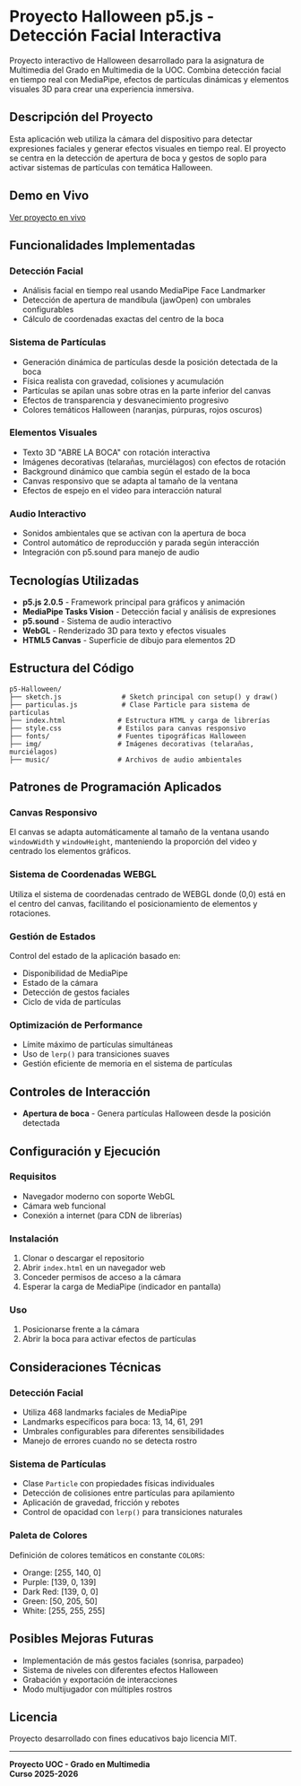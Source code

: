 # Proyecto Halloween p5.js - Detección Facial Interactiva

Proyecto interactivo de Halloween desarrollado para la asignatura de Multimedia del Grado en Multimedia de la UOC. Combina detección facial en tiempo real con MediaPipe, efectos de partículas dinámicas y elementos visuales 3D para crear una experiencia inmersiva.

## Descripción del Proyecto

Esta aplicación web utiliza la cámara del dispositivo para detectar expresiones faciales y generar efectos visuales en tiempo real. El proyecto se centra en la detección de apertura de boca y gestos de soplo para activar sistemas de partículas con temática Halloween.

## Demo en Vivo

[Ver proyecto en vivo](https://dimecris.github.io/halloween/)

## Funcionalidades Implementadas

### Detección Facial
- Análisis facial en tiempo real usando MediaPipe Face Landmarker
- Detección de apertura de mandíbula (jawOpen) con umbrales configurables
- Cálculo de coordenadas exactas del centro de la boca

### Sistema de Partículas
- Generación dinámica de partículas desde la posición detectada de la boca
- Física realista con gravedad, colisiones y acumulación
- Partículas se apilan unas sobre otras en la parte inferior del canvas
- Efectos de transparencia y desvanecimiento progresivo
- Colores temáticos Halloween (naranjas, púrpuras, rojos oscuros)

### Elementos Visuales
- Texto 3D "ABRE LA BOCA" con rotación interactiva
- Imágenes decorativas (telarañas, murciélagos) con efectos de rotación
- Background dinámico que cambia según el estado de la boca
- Canvas responsivo que se adapta al tamaño de la ventana
- Efectos de espejo en el video para interacción natural

### Audio Interactivo
- Sonidos ambientales que se activan con la apertura de boca
- Control automático de reproducción y parada según interacción
- Integración con p5.sound para manejo de audio

## Tecnologías Utilizadas

- **p5.js 2.0.5** - Framework principal para gráficos y animación
- **MediaPipe Tasks Vision** - Detección facial y análisis de expresiones
- **p5.sound** - Sistema de audio interactivo
- **WebGL** - Renderizado 3D para texto y efectos visuales
- **HTML5 Canvas** - Superficie de dibujo para elementos 2D

## Estructura del Código

```
p5-Halloween/
├── sketch.js               # Sketch principal con setup() y draw()
├── particulas.js           # Clase Particle para sistema de partículas
├── index.html             # Estructura HTML y carga de librerías
├── style.css              # Estilos para canvas responsivo
├── fonts/                 # Fuentes tipográficas Halloween
├── img/                   # Imágenes decorativas (telarañas, murciélagos)
├── music/                 # Archivos de audio ambientales

```

## Patrones de Programación Aplicados

### Canvas Responsivo
El canvas se adapta automáticamente al tamaño de la ventana usando `windowWidth` y `windowHeight`, manteniendo la proporción del video y centrado los elementos gráficos.

### Sistema de Coordenadas WEBGL
Utiliza el sistema de coordenadas centrado de WEBGL donde (0,0) está en el centro del canvas, facilitando el posicionamiento de elementos y rotaciones.

### Gestión de Estados
Control del estado de la aplicación basado en:
- Disponibilidad de MediaPipe
- Estado de la cámara
- Detección de gestos faciales
- Ciclo de vida de partículas

### Optimización de Performance
- Límite máximo de partículas simultáneas
- Uso de `lerp()` para transiciones suaves
- Gestión eficiente de memoria en el sistema de partículas

## Controles de Interacción

- **Apertura de boca** - Genera partículas Halloween desde la posición detectada


## Configuración y Ejecución

### Requisitos
- Navegador moderno con soporte WebGL
- Cámara web funcional
- Conexión a internet (para CDN de librerías)

### Instalación
1. Clonar o descargar el repositorio
2. Abrir `index.html` en un navegador web
3. Conceder permisos de acceso a la cámara
4. Esperar la carga de MediaPipe (indicador en pantalla)

### Uso
1. Posicionarse frente a la cámara
2. Abrir la boca para activar efectos de partículas

## Consideraciones Técnicas

### Detección Facial
- Utiliza 468 landmarks faciales de MediaPipe
- Landmarks específicos para boca: 13, 14, 61, 291
- Umbrales configurables para diferentes sensibilidades
- Manejo de errores cuando no se detecta rostro

### Sistema de Partículas
- Clase `Particle` con propiedades físicas individuales
- Detección de colisiones entre partículas para apilamiento
- Aplicación de gravedad, fricción y rebotes
- Control de opacidad con `lerp()` para transiciones naturales

### Paleta de Colores
Definición de colores temáticos en constante `COLORS`:
- Orange: [255, 140, 0]
- Purple: [139, 0, 139]
- Dark Red: [139, 0, 0]
- Green: [50, 205, 50]
- White: [255, 255, 255]


## Posibles Mejoras Futuras

- Implementación de más gestos faciales (sonrisa, parpadeo)
- Sistema de niveles con diferentes efectos Halloween
- Grabación y exportación de interacciones
- Modo multijugador con múltiples rostros

## Licencia

Proyecto desarrollado con fines educativos bajo licencia MIT.

---

**Proyecto UOC - Grado en Multimedia**  
**Curso 2025-2026** 